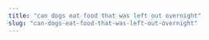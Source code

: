 ```yaml
---
title: "can dogs eat food that was left out overnight"
slug: "can-dogs-eat-food-that-was-left-out-overnight"
---
```


